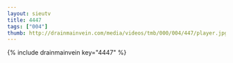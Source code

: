 ```yaml
--- 
layout: sieutv
title: 4447
tags: ["004"]
thumb: http://drainmainvein.com/media/videos/tmb/000/004/447/player.jpg
---
```

{% include drainmainvein key="4447" %} 
